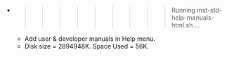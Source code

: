 * >>>>>>>>> Running inst-std-help-manuals-html.sh ...
  * Add user & developer manuals in Help menu.
  * Disk size = 2894948K. Space Used = 56K.
